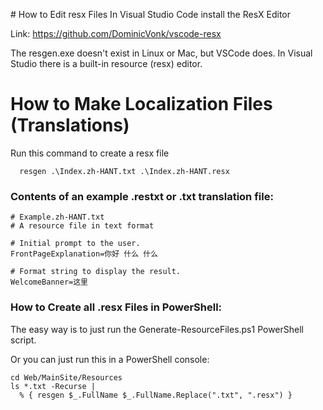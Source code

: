 ﻿﻿# How to Edit resx Files
In Visual Studio Code install the ResX Editor

Link: https://github.com/DominicVonk/vscode-resx

The resgen.exe doesn't exist in Linux or Mac, but VSCode does. 
In Visual Studio there is a built-in resource (resx) editor.

# How to Make Localization Files (Translations)
Run this command to create a resx file
````
  resgen .\Index.zh-HANT.txt .\Index.zh-HANT.resx
````

### Contents of an example .restxt or .txt translation file:  
````
# Example.zh-HANT.txt
# A resource file in text format

# Initial prompt to the user.
FrontPageExplanation=你好 什么 什么

# Format string to display the result.
WelcomeBanner=这里
````

### ﻿How to Create all .resx Files in PowerShell:
The easy way is to just run the Generate-ResourceFiles.ps1 PowerShell script.

Or you can just run this in a PowerShell console:

````
cd Web/MainSite/Resources
ls *.txt -Recurse |
  % { resgen $_.FullName $_.FullName.Replace(".txt", ".resx") }
````
